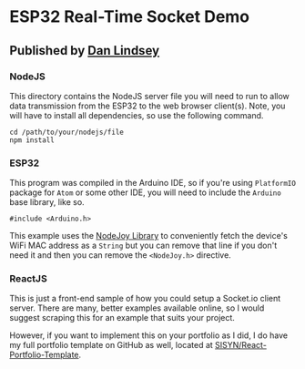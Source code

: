 # ESP32 Real-Time Socket Demo
## Published by [Dan Lindsey](http://mdlindsey.com)

### NodeJS
This directory contains the NodeJS server file you will need to run to allow data transmission from the ESP32 to the web browser client(s). Note, you will have to install all dependencies, so use the following command.

```
cd /path/to/your/nodejs/file
npm install
```

### ESP32
This program was compiled in the Arduino IDE, so if you're using `PlatformIO` package for `Atom` or some other IDE, you will need to include the `Arduino` base library, like so.

```
#include <Arduino.h>
```

This example uses the [NodeJoy Library](https://github.com/sisyn/nodejoy) to conveniently fetch the device's WiFi MAC address as a `String` but you can remove that line if you don't need it and then you can remove the `<NodeJoy.h>` directive.

### ReactJS
This is just a front-end sample of how you could setup a Socket.io client server. There are many, better examples available online, so I would suggest scraping this for an example that suits your project.

However, if you want to implement this on your portfolio as I did, I do have my full portfolio template on GitHub as well, located at [SISYN/React-Portfolio-Template](https://github.com/sisyn/react-portfolio-template).
